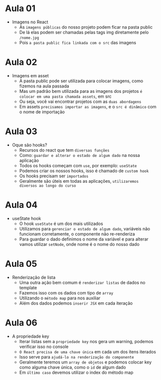 # Aula 01

- Imagens no React
  - As `imagens públicas` do nosso projeto podem ficar na pasta public
  - De lá elas podem ser chamadas pelas tags img diretamente pelo `/nome.jpg`
  - Pois `a pasta public fica linkada com o src` das imagens

# Aula 02

- Imagens em asset
  - A pasta public pode ser utilizada para colocar imagens, como fizemos na aula passada
  - Mas um padrão bem utilizada para as imagens dos projetos `é colocar em uma pasta chamada assets`, em src
  - Ou seja, você vai encontrar projetos com as `duas abordagens`
  - Em assets `precisamos importar as imagens`, e o `src é dinâmico` com o nome de importação

# Aula 03

- Oque são hooks?
  - Recursos do react que tem `diversas funções`
  - Como: `guardar e alterar o estado de algum dado` na nossa aplicação
  - Todos os hooks começam com `use`, por exemplo: `useState`
  - Podemos criar os nossos hooks, isso é chamado de `custom hook`
  - Os hooks precisam ser `importados`
  - Geralmente são úteis em todas as aplicações, `utilizaremos diversos ao longo do curso`

# Aula 04

- useState hook
  - O hook `useState` é um dos mais utilizados
  - Utilizamos para `gerenciar o estado de algum dado`, variáveis não funcionam corretamente, o componente não re-renderiza
  - Para guardar o dado definimos o nome da variável e para alterar vamos utilizar `setNode`, onde nome é o nome do nosso dado

# Aula 05

- Renderização de lista
  - Uma outra ação bem comum é `renderizar listas` de dados no template
  - Fazemos isso com os dados com tipo de `array`
  - Utilizando o `método map` para nos auxiliar
  - Além dos dados podemos `inserir JSX` em cada iteração

# Aula 06

- A propriedade key
  - Iterar listas sem a `propriedade key` nos gera um warning, podemos verificar isso no console
  - `O React precisa de uma chave única` em cada um dos itens iterados
  - Isso serve para `ajudá-lo na renderização do componente`
  - Geralmente teremos um `array de objetos` e podemos colocar key como alguma chave única, como o `id` de algum dado
  - Em `último caso` devemos utilizar o index do método map
